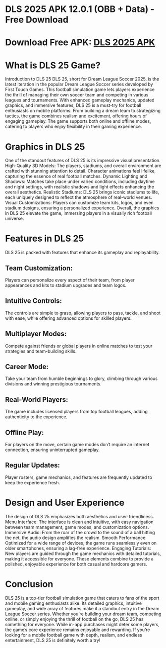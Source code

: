 # DLS 2025 APK 12.0.1 (OBB + Data) - Free Download
# Download Free APK: [DLS 2025 APK](https://apkhihe.net/dls-25/)
# What is DLS 25 Game?
Introduction to DLS 25
DLS 25, short for Dream League Soccer 2025, is the latest iteration in the popular Dream League Soccer series developed by First Touch Games. This football simulation game lets players experience the thrill of managing their own soccer team and competing in various leagues and tournaments. With enhanced gameplay mechanics, updated graphics, and immersive features, DLS 25 is a must-try for football enthusiasts on mobile platforms.
From building a dream team to strategizing tactics, the game combines realism and excitement, offering hours of engaging gameplay. The game supports both online and offline modes, catering to players who enjoy flexibility in their gaming experience.

# Graphics in DLS 25
One of the standout features of DLS 25 is its impressive visual presentation.
High-Quality 3D Models: The players, stadiums, and overall environment are crafted with stunning attention to detail. Character animations feel lifelike, capturing the essence of real football matches.
Dynamic Lighting and Shadows: Matches take place under varied conditions, including daytime and night settings, with realistic shadows and light effects enhancing the overall aesthetics.
Realistic Stadiums: DLS 25 brings iconic stadiums to life, each uniquely designed to reflect the atmosphere of real-world venues.
Visual Customizations: Players can customize team kits, logos, and even stadium designs, ensuring a personalized experience.
Overall, the graphics in DLS 25 elevate the game, immersing players in a visually rich football universe.

# Features in DLS 25
DLS 25 is packed with features that enhance its gameplay and replayability.
## Team Customization:
Players can personalize every aspect of their team, from player appearances and kits to stadium upgrades and team logos.
## Intuitive Controls:
The controls are simple to grasp, allowing players to pass, tackle, and shoot with ease, while offering advanced options for skilled players.
## Multiplayer Modes:
Compete against friends or global players in online matches to test your strategies and team-building skills.
## Career Mode:
Take your team from humble beginnings to glory, climbing through various divisions and winning prestigious tournaments.
## Real-World Players:
The game includes licensed players from top football leagues, adding authenticity to the experience.
## Offline Play:
For players on the move, certain game modes don’t require an internet connection, ensuring uninterrupted gameplay.
## Regular Updates:
Player rosters, game mechanics, and features are frequently updated to keep the experience fresh.

# Design and User Experience
The design of DLS 25 emphasizes both aesthetics and user-friendliness.
Menu Interface: The interface is clean and intuitive, with easy navigation between team management, game modes, and customization options.
Immersive Audio: From the roar of the crowd to the sound of a ball hitting the net, the audio design amplifies the realism.
Smooth Performance: Optimized for a wide range of devices, the game runs seamlessly even on older smartphones, ensuring a lag-free experience.
Engaging Tutorials: New players are guided through the game mechanics with detailed tutorials, making it accessible for everyone.
These elements combine to provide a polished, enjoyable experience for both casual and hardcore gamers.

# Conclusion
DLS 25 is a top-tier football simulation game that caters to fans of the sport and mobile gaming enthusiasts alike. Its detailed graphics, intuitive gameplay, and wide array of features make it a standout entry in the Dream League Soccer series.
Whether you’re building your dream team, competing online, or simply enjoying the thrill of football on the go, DLS 25 has something for everyone. While in-app purchases might deter some players, the game’s core experience remains enjoyable and rewarding.
If you’re looking for a mobile football game with depth, realism, and endless entertainment, DLS 25 is definitely worth a try!
